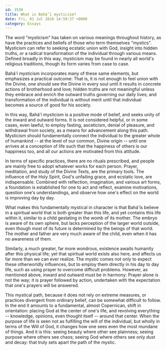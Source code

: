 ```yaml
---
id: 1530
title: What is Bahá’í mysticism?
date: Fri, 01 Jul 2016 14:59:37 +0000
category: Essays
---
```


The word "mysticism" has taken on various meanings throughout history, as have
the practices and beliefs of those who term themselves "mystics". Mysticism
can refer to seeking ecstatic union with God, insight into hidden truths, or a
radical transformation of the individual through various means. Defined
broadly in this way, mysticism may be found in nearly all world's religious
traditions, though its form varies from case to case.

Bahá'í mysticism incorporates many of these same elements, but emphasizes a
practical outcome: That is, it is not enough to feel union with the Divine,
one should see the Divine in every soul until it results in concrete actions
of brotherhood and love; hidden truths are not meaningful unless they embrace
and enrich the outward truths governing our daily lives; and transformation of
the individual is without merit until that individual becomes a source of good
for his society.

In this way, Bahá'í mysticism is a positive mode of belief, and seeks unity of
the inward and outward forms. It is not considered helpful, or in some cases,
even lawful, to employ fasting, asceticism, denial of pleasure, and withdrawal
from society, as a means for advancement along this path. Mysticism should
fundamentally connect the individual to the greater whole of humankind -- at
the level of our common, Divine origin -- until one arrives at a conception of
life such that the happiness of others is our happiness too, and all our
actions are motivated from this attitude.

In terms of specific practices, there are no rituals prescribed, and people
are mainly free to adopt whatever works for each person. Prayer, meditation,
and study of the Divine Texts, are the primary tools. The influence of the
Holy Spirit, God's unfailing grace, and ecstatic love, are indispensable.
Combined with reflection, imagination, and various art forms, a foundation is
established for one to act and reflect, examine motivations, question one's
understandings, and observe how one's effect on the world is improving day by
day.

What makes this fundamentally mystical in character is that Bahá'ís believe in
a spiritual world that is both greater than this life, and yet contains this
life within it, similar to a child gestating in the womb of its mother. The
embryo is aware of its own sphere, but lacks perception of the larger world
outside, even though most of its future is determined by the beings of that
world. The mother and father are very much aware of the child, even when it
has no awareness of them.

Similarly, a much greater, far more wondrous, existence awaits humanity after
this physical life; yet that spiritual world exists also here, and affects us
far more than we can ever realize. The mystic comes not only to expect these
otherworldly influences, but to employ them directly in his day to day life,
such as using prayer to overcome difficult problems. However, as mentioned
above, inward and outward must be in harmony: Prayer alone is not the way; it
is prayer followed by action, undertaken with the expectation that one's
prayers will be answered.

This mystical path, because it does not rely on extreme measures, or practices
divergent from ordinary belief, can be somewhat difficult to follow. In the
end it amounts to a fundamental, almost Copernican, shift in orientation:
placing God at the center of one's life, and revolving everything --
knowledge, opinions, even thought itself -- around that center. When the
purpose of life is seen not as fulfilling the will of the individual, but
wholly in terms of the Will of God, it changes how one sees even the most
mundane of things. And it is this: seeing beauty where other see plainness;
seeing purpose where others see chaos; seeing God where others see only dust
and decay: that truly sets apart the path of the mystic.
